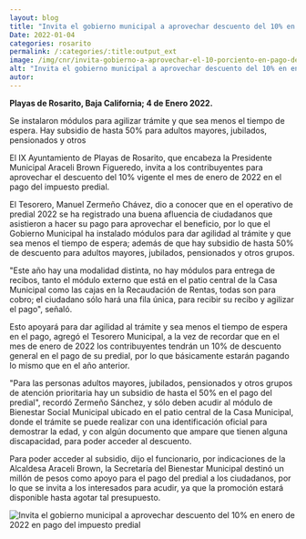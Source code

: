 ```yaml
---
layout: blog
title: "Invita el gobierno municipal a aprovechar descuento del 10% en enero de 2022 en pago del impuesto predial"
Date: 2022-01-04
categories: rosarito
permalink: /:categories/:title:output_ext
image: /img/cnr/invita-gobierno-a-aprovechar-el-10-porciento-en-pago-de-predia.png
alt: "Invita el gobierno municipal a aprovechar descuento del 10% en enero de 2022 en pago del impuesto predial"
autor:
---
```


**Playas de Rosarito, Baja California; 4 de Enero 2022.** 

Se instalaron módulos para agilizar trámite y que sea menos el tiempo de espera.
Hay subsidio de hasta 50% para adultos mayores, jubilados, pensionados y otros

El IX Ayuntamiento de Playas de Rosarito, que encabeza la Presidente Municipal Araceli Brown Figueredo, invita a los contribuyentes para aprovechar el descuento del 10% vigente el mes de enero de 2022 en el pago del impuesto predial.

El Tesorero, Manuel Zermeño Chávez, dio a conocer que en el operativo de predial 2022 se ha registrado una buena afluencia de ciudadanos que asistieron a hacer su pago para aprovechar el beneficio, por lo que el Gobierno Municipal ha instalado módulos para dar agilidad al trámite y que sea menos el tiempo de espera; además de que hay subsidio de hasta 50% de descuento para adultos mayores, jubilados, pensionados y otros grupos.

"Este año hay una modalidad distinta, no hay módulos para entrega de recibos, tanto el módulo externo que está en el patio central de la Casa Municipal como las cajas en la Recaudación de Rentas, todas son para cobro; el ciudadano sólo hará una fila única, para recibir su recibo y agilizar el pago", señaló.

Esto apoyará para dar agilidad al trámite y sea menos el tiempo de espera en el pago, agregó el Tesorero Municipal, a la vez de recordar que en el mes de enero de 2022 los contribuyentes tendrán un 10% de descuento general en el pago de su predial, por lo que básicamente estarán pagando lo mismo que en el año anterior.

"Para las personas adultos mayores, jubilados, pensionados y otros grupos de atención prioritaria hay un subsidio de hasta el 50% en el pago del predial", recordó Zermeño Sánchez, y sólo deben acudir al módulo de Bienestar Social Municipal ubicado en el patio central de la Casa Municipal, donde el trámite se puede realizar con una identificación oficial para demostrar la edad, y con algún documento que ampare que tienen alguna discapacidad, para poder acceder al descuento.

Para poder acceder al subsidio, dijo el funcionario, por indicaciones de la Alcaldesa Araceli Brown, la Secretaría del Bienestar Municipal destinó un millón de pesos como apoyo para el pago del predial a los ciudadanos, por lo que se invita a los interesados para acudir, ya que la promoción estará disponible hasta agotar tal presupuesto.

<div id="carouselExampleSlidesOnly" class="carousel slide" data-ride="carousel">
  <div class="carousel-inner">
    <div class="carousel-item active">
       <img class="d-block w-100" src="/img/cnr/invita-gobierno-a-aprovechar-el-10-porciento-en-pago-de-predia.png" loading="lazy"  alt="Invita el gobierno municipal a aprovechar descuento del 10% en enero de 2022 en pago del impuesto predial">
    </div>
  </div>
</div>